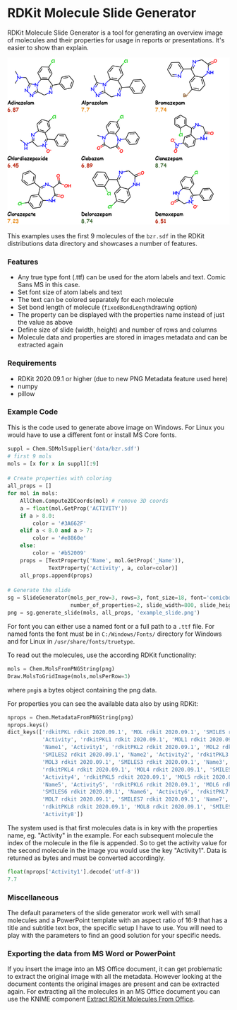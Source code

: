 # RDKit Molecule Slide Generator

RDKit Molecule Slide Generator is a tool for generating an overview image of molecules and their properties for usage in reports or presentations. It's easier to show than explain.

![example_slide_bzr](images/example_slide_bzr.png)

This examples uses the first 9 molecules of the `bzr.sdf` in the RDKit distributions data directory and showcases a number of features.

### Features

- Any true type font (.ttf) can be used for the atom labels and text. Comic Sans MS in this case.
- Set font size of atom labels and text
- The text can be colored separately for each molecule
- Set bond length of molecule (`fixedBondLength`drawing option)
- The property can be displayed with the properties name instead of just the value as above
- Define size of slide (width, height) and number of rows and columns 
- Molecule data and properties are stored in images metadata and can be extracted again

### Requirements

- RDKit 2020.09.1 or higher (due to new PNG Metadata feature used here)
- numpy
- pillow

### Example Code

This is the code used to generate above image on Windows. For Linux you would have to use a different font or install MS Core fonts.

```python
suppl = Chem.SDMolSupplier('data/bzr.sdf')
# first 9 mols
mols = [x for x in suppl][:9]

# Create properties with coloring
all_props = []
for mol in mols:    
    AllChem.Compute2DCoords(mol) # remove 3D coords
    a = float(mol.GetProp('ACTIVITY'))
    if a > 8.0:
        color = '#3A662F'
    elif a < 8.0 and a > 7:
        color = '#e8860e'
    else:
        color = '#b52009'
    props = [TextProperty('Name', mol.GetProp('_Name')), 
             TextProperty('Activity', a, color=color)]
    all_props.append(props)
    
# Generate the slide
sg = SlideGenerator(mols_per_row=3, rows=3, font_size=18, font='comicbd', 
                    number_of_properties=2, slide_width=800, slide_height=600)
png = sg.generate_slide(mols, all_props, 'example_slide.png')
```

For font you can either use a named font or a full path to a `.ttf` file. For named fonts the font must be in `C:/Windows/Fonts/` directory for Windows and for Linux in `/usr/share/fonts/truetype`.

To read out the molecules, use the according RDKit functionality:

```python
mols = Chem.MolsFromPNGString(png)
Draw.MolsToGridImage(mols,molsPerRow=3)
```

where `png`is a bytes object containing the png data.

For properties you can see the available data also by using RDKit:

```python
nprops = Chem.MetadataFromPNGString(png)
nprops.keys()
dict_keys(['rdkitPKL rdkit 2020.09.1', 'MOL rdkit 2020.09.1', 'SMILES rdkit 2020.09.1', 'Name', 
           'Activity', 'rdkitPKL1 rdkit 2020.09.1', 'MOL1 rdkit 2020.09.1', 'SMILES1 rdkit 2020.09.1', 
           'Name1', 'Activity1', 'rdkitPKL2 rdkit 2020.09.1', 'MOL2 rdkit 2020.09.1', 
           'SMILES2 rdkit 2020.09.1', 'Name2', 'Activity2', 'rdkitPKL3 rdkit 2020.09.1', 
           'MOL3 rdkit 2020.09.1', 'SMILES3 rdkit 2020.09.1', 'Name3', 'Activity3', 
           'rdkitPKL4 rdkit 2020.09.1', 'MOL4 rdkit 2020.09.1', 'SMILES4 rdkit 2020.09.1', 'Name4', 
           'Activity4', 'rdkitPKL5 rdkit 2020.09.1', 'MOL5 rdkit 2020.09.1', 'SMILES5 rdkit 2020.09.1', 
           'Name5', 'Activity5', 'rdkitPKL6 rdkit 2020.09.1', 'MOL6 rdkit 2020.09.1', 
           'SMILES6 rdkit 2020.09.1', 'Name6', 'Activity6', 'rdkitPKL7 rdkit 2020.09.1', 
           'MOL7 rdkit 2020.09.1', 'SMILES7 rdkit 2020.09.1', 'Name7', 'Activity7', 
           'rdkitPKL8 rdkit 2020.09.1', 'MOL8 rdkit 2020.09.1', 'SMILES8 rdkit 2020.09.1', 'Name8', 
           'Activity8'])
```

The system used is that first molecules data is in key with the properties name, eg. "Activity" in the example. For each subsequent molecule the index of the molecule in the file is appended. So to get the activity value for the second molecule in the image you would use the key "Activity1". Data is returned as bytes and must be converted accordingly.

```python
float(nprops['Activity1'].decode('utf-8'))
7.7
```

### Miscellaneous

The default parameters of the slide generator work well with small molecules and a PowerPoint template with an aspect ratio of 16:9 that has a title and subtitle text box, the specific setup I have to use. You will need to play with the parameters to find an good solution for your specific needs.

### Exporting the data from MS Word or PowerPoint

If you insert the image into an MS Office document, it can get problematic to extract the original image with all the metadata. However looking at the document contents the original images are present and can be extracted again. For extracting all the molecules in an MS Office document you can use the KNIME component [Extract RDKit Molecules From Office](https://hub.knime.com/kienerj/spaces/Public/latest/Extract%20RDKit%20Molecules%20From%20Office).